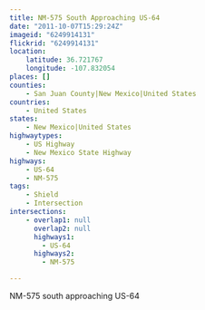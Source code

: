```yaml
---
title: NM-575 South Approaching US-64
date: "2011-10-07T15:29:24Z"
imageid: "6249914131"
flickrid: "6249914131"
location:
    latitude: 36.721767
    longitude: -107.832054
places: []
counties:
    - San Juan County|New Mexico|United States
countries:
    - United States
states:
    - New Mexico|United States
highwaytypes:
    - US Highway
    - New Mexico State Highway
highways:
    - US-64
    - NM-575
tags:
    - Shield
    - Intersection
intersections:
    - overlap1: null
      overlap2: null
      highways1:
        - US-64
      highways2:
        - NM-575

---
```

NM-575 south approaching US-64